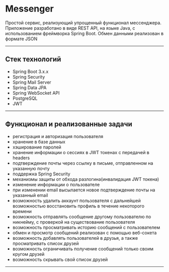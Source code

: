 # Messenger
Простой сервис, реализующий упрощенный функционал мессенджера.
Приложение разработано в виде REST API,
на языке Java, с использованием фреймворка Spring Boot. Обмен данными реализован в формате JSON
___
## Стек технологий
* Spring Boot 3.x.x
* Spring Security
* Spring Mail Server
* Spring Data JPA
* Spring WebSocket API
* PostgreSQL
* JWT
___
## Функционал и реализованные задачи
 * регистрация и авторизация пользователя
 * хранение в базе данных
 * хэширование паролей 
 * хранение информации о сессиях в JWT токенах с передачей в headers
 * подтверждение почты через ссылку в письме, отправленном на указанную почту
 * поддержка Spring Security
 * механизмы защиты от обхода разлогина(инвалидация JWT токена)
 * изменение информации о пользователе
 * при изменении email высылается новое подтверждение почты на указанный email
 * возможность удалить аккаунт пользователя с дальнейшей возможностью восстановить профиль в течение некоторого времени
 * возможность отправлять сообщение другому пользователю по никнейму, с проверкой на существование пользователя
 * возможность просматривать историю сообщений с пользователем
 * обмен и просмотр сообщений реализован с помощью веб-сокета
 * возможность добавлять пользователей в друзья, а также просматривать список друзей
 * возможность ограничивать получение сообщений только своим кругом друзей
 * возможность скрывать свой список друзей
---
